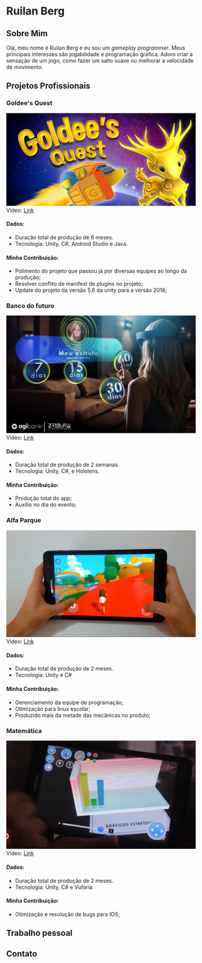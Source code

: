 # Ruilan Berg
## Sobre Mim
Olá, meu nome é Ruilan Berg e eu sou um _gameplay programmer_. Meus principais interesses são jogabilidade e programação gráfica. Adoro criar a sensação de um jogo, como fazer um salto suave ou melhorar a velocidade de movimento.

## Projetos Profissionais


### Goldee's Quest
![Image](Img/Screenshot-Goldee.png)  
Video: [Link](https://www.youtube.com/watch?v=948ouaNEe90)

#### Dados:
*   Duração total de produção de 6 meses.
*   Tecnologia: Unity, C#, Android Studio e Java.

#### Minha Contribuição:
*   Polimento do projeto que passou já por diversas equipes ao longo da produção;
*   Resolver conflito de manifest de plugins no projeto;
*   Update do projeto da versão 5.6 da unity para a versão 2018;



### Banco do futuro
![Image](Img/Screenshor_Banco-Futuro.jpg)  
Video: [Link](https://www.youtube.com/watch?v=948ouaNEe90)

#### Dados:
*   Duração total de produção de 2 semanas.
*   Tecnologia: Unity, C#, e Hololens.

#### Minha Contribuição:
*   Produção total do app;
*   Auxílio no dia do evento;




### Alfa Parque
![Image](Img/Screenshot-Alfa_Parque.png)  
Video: [Link](https://www.youtube.com/watch?v=If9X6rucgv0)

#### Dados:
*   Duração total de produção de 2 meses.
*   Tecnologia: Unity e C#

#### Minha Contribuição:
*   Gerenciamento da equipe de programação;
*   Otimização para linux escolar;
*   Produzido mais da metade das mecânicas no produto;



### Matemática
![Image](Img/Screenshot-Matematica.png)  
Video: [Link](https://www.youtube.com/watch?v=Xo04dSepUVA)

#### Dados:
*   Duração total de produção de 2 meses.
*   Tecnologia: Unity, C# e Vuforia

#### Minha Contribuição:
*   Otimização e resolução de bugs para IOS;



## Trabalho pessoal



## Contato
